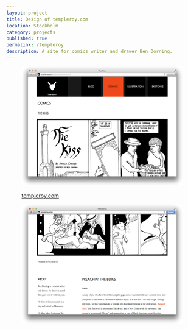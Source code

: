 ```yaml
---
layout: project
title: Design of templeroy.com
location: Stockholm
category: projects
published: true
permalink: /templeroy
description: A site for comics writer and drawer Ben Dorning.
---
```


<figure>

<a href="http://templeroy.com"><img class="text" src="/png/templeroy-grab-1.png"/></a>

<figcaption><a href="http://templeroy.com">templeroy.com</a></figcaption>

</figure>

<figure>

<a href="http://templeroy.com"><img class="text" src="/png/templeroy-grab-2.png"/></a>

</figure>